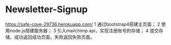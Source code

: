 # Newsletter-Signup
https://safe-cove-29736.herokuapp.com/
1 通过bootstrap4搭建主页面；
2 使用node.js搭建服务器；
3 引入mailchimp api，实现注册账号的存储；
4 提交存储，成功返回成功页面，失败返回失败页面。
